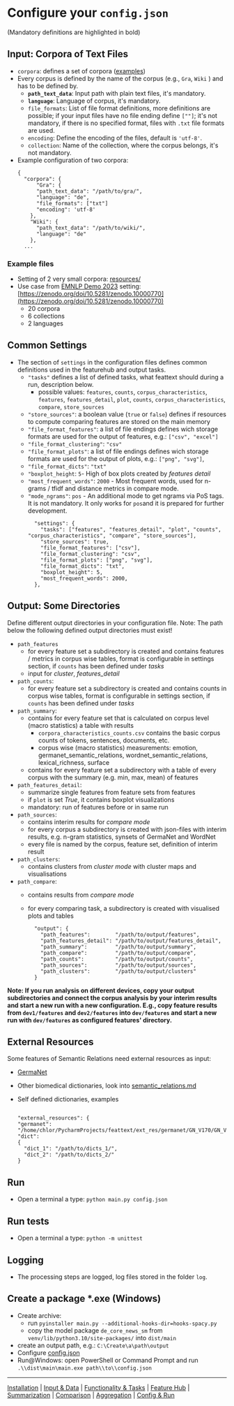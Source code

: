 # Configure your `config.json`

(Mandatory definitions are highlighted in bold)

## Input: Corpora of Text Files

* `corpora`: defines a set of corpora ([examples](resources/example_corpora))
* Every corpus is defined by the name of the corpus (e.g., `Gra`, `Wiki` ) and has to be defined by.
  * **`path_text_data`**: Input path with plain text files, it's mandatory.
  * **`language`**: Language of corpus, it's mandatory.
  * `file_formats`: List of file format definitions, more definitions are possible; if your input files have no file ending define `[""]`; it's not mandatory, if there is no specified format, files with `.txt` file formats are used.
  * `encoding`: Define the encoding of the files, default is `'utf-8'`.
  * `collection`: Name of the collection, where the corpus belongs, it's not mandatory.
* Example configuration of two corpora:
    ```jsonlines
    {
      "corpora": {
          "Gra": {
          "path_text_data": "/path/to/gra/",
          "language": "de",
          "file_formats": ["txt"]
          "encoding": 'utf-8'
        },
        "Wiki": {
          "path_text_data": "/path/to/wiki/",
          "language": "de"
        },
      ...
    ```

### Example files
* Setting of 2 very small corpora: [resources/](resources/example_corpora)
* Use case from [EMNLP Demo 2023](https://aclanthology.org/2023.emnlp-demo.18/) setting: [https://zenodo.org/doi/10.5281/zenodo.10000770](https://zenodo.org/doi/10.5281/zenodo.10000770)
  * 20 corpora
  * 6 collections
  * 2 languages

## Common Settings

* The section of `settings` in the configuration files defines common definitions used in the featurehub and output tasks.
  * `"tasks"` defines a list of defined tasks, what feattext should during a run, description below.
    * possible values: `features`, `counts`, `corpus_characteristics`, `features`, `features_detail`, `plot`, `counts`, `corpus_characteristics`, `compare`, `store_sources` 
  * `"store_sources"`: a boolean value (`true` or `false`) defines if resources to compute comparing features are stored on the main memory
  * `"file_format_features"`: a list of file endings defines wich storage formats are used for the output of features, e.g.: `["csv", "excel"]`
  * `"file_format_clustering"`: `"csv"`
  * `"file_format_plots"`: a list of file endings defines wich storage formats are used for the output of plots, e.g.: `["png", "svg"]`,
  * `"file_format_dicts"`: `"txt"`
  * `"boxplot_height`: `5`- High of box plots created by _features detail_
  * `"most_frequent_words"`: `2000` - Most frequent words, used for n-grams / tfidf and distance metrics in compare mode.
  * `"mode_ngrams"`: `pos` - An additional mode to get ngrams via PoS tags. It is not mandatory. It only works for `pos`and it is prepared for further development.
    ```jsonlins
      "settings": {
        "tasks": ["features", "features_detail", "plot", "counts", "corpus_characteristics", "compare", "store_sources"],
        "store_sources": true,
        "file_format_features": ["csv"],
        "file_format_clustering": "csv",
        "file_format_plots": ["png", "svg"],
        "file_format_dicts": "txt",
        "boxplot_height": 5,
        "most_frequent_words": 2000,
      },
    ```

## Output: Some Directories

Define different output directories in your configuration file.
Note: The path below the following defined output directories must exist!

* `path_features`
  * for every feature set a subdirectory is created and contains features / metrics in corpus wise tables, format is configurable in settings section, if `counts` has been defined under _tasks_
  * input for _cluster_, _features_detail_
* `path_counts`: 
  * for every feature set a subdirectory is created and contains counts in corpus wise tables, format is configurable in settings section, if `counts` has been defined under _tasks_
* `path_summary`: 
  * contains for every feature set that is calculated on corpus level (macro statistics) a table with results
    * `corpora_characteristics_counts.csv` contains the basic corpus counts of tokens, sentences, documents, etc.
    * corpus wise (macro statistics) measurements: emotion, germanet_semantic_relations, wordnet_semantic_relations, lexical_richness, surface
  * contains for every feature set a subdirectory with a table of every corpus with the summary (e.g. min, max, mean) of features
* `path_features_detail`:
  * summarize single features from feature sets from features
  * if `plot` is set _True_, it contains boxplot visualizations
  * mandatory: run of features before or in same run
* `path_sources`:
  * contains interim results for _compare mode_
  * for every corpus a subdirectory is created with json-files with interim results, e.g. n-gram statistics, synsets of GermaNet and WordNet
  * every file is named by the corpus, feature set, definition of interim result
* `path_clusters`:
  * contains clusters from _cluster mode_ with cluster maps and visualisations
* `path_compare`: 
  * contains results from _compare mode_
  * for every comparing task, a subdirectory is created with visualised plots and tables

    ```jsonlins
      "output": {
        "path_features":        "/path/to/output/features",
        "path_features_detail": "/path/to/output/features_detail",
        "path_summary":         "/path/to/output/summary",
        "path_compare":         "/path/to/output/compare",
        "path_counts":          "/path/to/output/counts",
        "path_sources":         "/path/to/output/sources",
        "path_clusters":        "/path/to/output/clusters"
      }
    ```

**Note: If you run analysis on different devices, copy your output subdirectories and connect the corpus analysis by your interim results and start a new run with a new configuration.
E.g., copy feature results from `dev1/features` and `dev2/features` into `dev/features` and start a new run with `dev/features` as configured features' directory.**

## External Resources

Some features of Semantic Relations need external resources as input:

* [GermaNet](https://uni-tuebingen.de/fakultaeten/philosophische-fakultaet/fachbereiche/neuphilologie/seminar-fuer-sprachwissenschaft/arbeitsbereiche/allg-sprachwissenschaft-computerlinguistik/ressourcen/lexica/germanet-1/)
* Other biomedical dictionaries, look into [semantic_relations.md](semantic_relations.md)
* Self defined dictionaries, examples

    ```jsonlins
    
  "external_resources": {
    "germanet": "/home/chlor/PycharmProjects/feattext/ext_res/germanet/GN_V170/GN_V170_XML",
    "dict":
    {
      "dict_1": "/path/to/dicts_1/",
      "dict_2": "/path/to/dicts_2/"
    }
    ```
## Run

* Open a terminal a type: `python main.py config.json`

## Run tests

* Open a terminal a type: `python -m unittest`

## Logging

* The processing steps are logged, log files stored in the folder `log`.

## Create a package *.exe (Windows)
* Create archive:
  * run `pyinstaller main.py --additional-hooks-dir=hooks-spacy.py`
  * copy the model package `de_core_news_sm` from `venv/lib/python3.10/site-packages/` into `dist/main`
* create an output path, e.g.: `C:\Create\a\path\output`
* Configure [config.json](config.json)
* Run@Windows: open PowerShell or Command Prompt and run `.\\dist\main\main.exe path\\to\\config.json`

----
[Installation](installation.md) | [Input & Data](input.md) | [Functionality & Tasks](tasks.md) | [Feature Hub](features.md) | [Summarization](analytics/summarization.md) | [Comparison](analytics/comparison.md) | [Aggregation](analytics/aggregation.md) | [Config & Run](configuration.md)